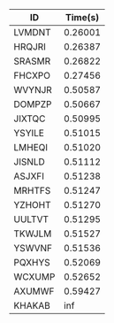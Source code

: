|ID|Time(s)|
|-|-|
|LVMDNT|0.26001|
|HRQJRI|0.26387|
|SRASMR|0.26822|
|FHCXPO|0.27456|
|WVYNJR|0.50587|
|DOMPZP|0.50667|
|JIXTQC|0.50995|
|YSYILE|0.51015|
|LMHEQI|0.51020|
|JISNLD|0.51112|
|ASJXFI|0.51238|
|MRHTFS|0.51247|
|YZHOHT|0.51270|
|UULTVT|0.51295|
|TKWJLM|0.51527|
|YSWVNF|0.51536|
|PQXHYS|0.52069|
|WCXUMP|0.52652|
|AXUMWF|0.59427|
|KHAKAB|inf|
